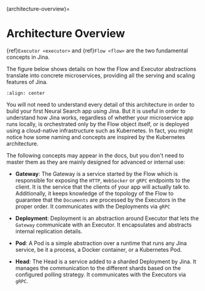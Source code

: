 (architecture-overview)=
# Architecture Overview

{ref}`Executor <executor>` and {ref}`Flow <flow>` are the two fundamental concepts in Jina. 

The figure below shows details on how the Flow and Executor abstractions translate into concrete microservices, providing all the 
serving and scaling features of Jina.


```{figure} arch-overview.svg
:align: center
```

You will not need to understand every detail of this architecture in order to build your first Neural Search app using Jina.
But it is useful in order to understand how Jina works, regardless of whether your microservice app runs locally,
is orchestrated only by the Flow object itself, or is deployed using a cloud-native infrastructure such as Kubernetes.
In fact, you might notice how some naming and concepts are inspired by the Kubernetes architecture.

The following concepts may appear in the docs, but you don't need to master them as they are mainly designed for advanced or internal use:

  - **Gateway**: The Gateway is a service started by the Flow which is responsible for exposing the `HTTP`, `WebSocker` or `gRPC` endpoints to the client. It is the service that the clients of your app will actually talk to. Additionally, it keeps knowledge of the topology of the Flow to guarantee that the `Documents` are processed by the Executors in the proper order. It communicates with the Deployments via `gRPC`

  - **Deployment**: Deployment is an abstraction around Executor that lets the `Gateway` communicate with an Executor. It encapsulates and abstracts internal replication details.

  - **Pod**: A Pod is a simple abstraction over a runtime that runs any Jina service, be it a process, a Docker container, or a Kubernetes Pod.

  - **Head**: The Head is a service added to a sharded Deployment by Jina. It manages the communication to the different shards based on the configured polling strategy. It communicates with the Executors via `gRPC`.
